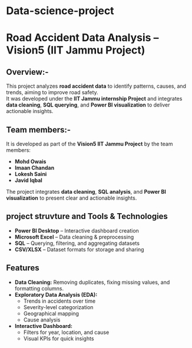 # Data-science-project
# Road Accident Data Analysis – Vision5 (IIT Jammu Project)

## Overview:-
This project analyzes **road accident data** to identify patterns, causes, and trends, aiming to improve road safety.  
It was developed under the **IIT Jammu internship Project** and integrates **data cleaning**, **SQL querying**, and **Power BI visualization** to deliver actionable insights.


## Team members:-
It is developed as part of the **Vision5 IIT Jammu Project** by the team members:
- **Mohd Owais**
- **Imaan Chandan**
- **Lokesh Saini**
- **Javid Iqbal**

The project integrates **data cleaning**, **SQL analysis**, and **Power BI visualization** to present clear and actionable insights.


## project struvture and Tools & Technologies
- **Power BI Desktop** – Interactive dashboard creation
- **Microsoft Excel** – Data cleaning & preprocessing
- **SQL** – Querying, filtering, and aggregating datasets
- **CSV/XLSX** – Dataset formats for storage and sharing



## Features
- **Data Cleaning:** Removing duplicates, fixing missing values, and formatting columns.
- **Exploratory Data Analysis (EDA):**
  - Trends in accidents over time
  - Severity-level categorization
  - Geographical mapping
  - Cause analysis
- **Interactive Dashboard:**
  - Filters for year, location, and cause
  - Visual KPIs for quick insights

